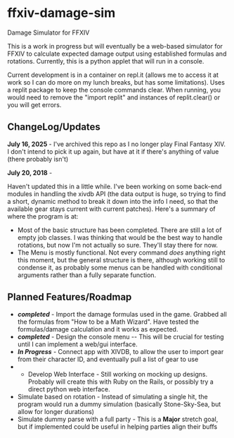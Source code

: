 # ffxiv-damage-sim
Damage Simulator for FFXIV

This is a work in progress but will eventually be a web-based simulator for FFXIV to calculate expected damage output using established formulas and rotations. Currently, this is a python applet that will run in a console.

Current development is in a container on repl.it (allows me to access it at work so I can do more on my lunch breaks, but has some limitations). Uses a replit package to keep the console commands clear. When running, you would need to remove the "import replit" and instances of replit.clear() or you will get errors.

## ChangeLog/Updates
**July 16, 2025** -
I've archived this repo as I no longer play Final Fantasy XIV. I don't intend to pick it up again, but have at it if there's anything of value (there probably isn't)

**July 20, 2018** -   

Haven't updated this in a little while. I've been working on some back-end modules in handling the xivdb API (the data output is huge, so trying to find a short, dynamic method to break it down into the info I need, so that the available gear stays current with current patches). Here's a summary of where the program is at:
* Most of the basic structure has been completed. There are still a lot of empty job classes. I was thinking that would be the best way to handle rotations, but now I'm not actually so sure. They'll stay there for now.
* The Menu is mostly functional. Not every command *does* anything right this moment, but the general structure is there, although working still to condense it, as probably some menus can be handled with conditional arguments rather than a fully separate function.

## Planned Features/Roadmap

* __*completed*__ - Import the damage formulas used in the game. Grabbed all the formulas from "How to be a Math Wizard". Have tested the formulas/damage calculation and it works as expected.
* __*completed*__ - Design the console menu -- This will be crucial for testing until I can implement a web/gui interface.
* __*In Progress*__ - Connect app with XIVDB, to allow the user to import gear from their character ID, and eventually pull a list of gear to use
* - Develop Web Interface - Still working on mocking up designs. Probably will create this with Ruby on the Rails, or possibly try a direct python web interface.
* Simulate based on rotation - Instead of simulating a single hit, the program would run a dummy simulation (basically Stone-Sky-Sea, but allow for longer durations)
* Simulate dummy parse with a full party - This is a **Major** stretch goal, but if implemented could be useful in helping parties align their buffs
